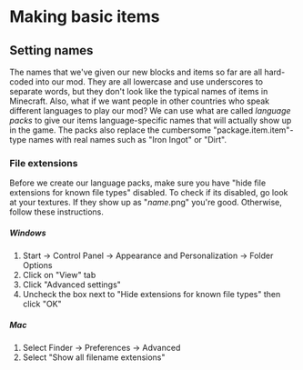 # Making basic items

## Setting names

The names that we've given our new blocks and items so far are all hard-coded into our mod. They are all lowercase and use underscores to separate words, but they don't look like the typical names of items in Minecraft. Also, what if we want people in other countries who speak different languages to play our mod? We can use what are called _language packs_ to give our items language-specific names that will actually show up in the game. The packs also replace the cumbersome "package.item.item"-type names with real names such as "Iron Ingot" or "Dirt".

### File extensions

Before we create our language packs, make sure you have "hide file extensions for known file types" disabled. To check if its disabled, go look at your textures.  If they show up as "_name_.png" you're good.  Otherwise, follow these instructions.  

##### Windows
1. Start -> Control Panel -> Appearance and Personalization -> Folder Options
2. Click on "View" tab
3. Click "Advanced settings"
4. Uncheck the box next to "Hide extensions for known file types" then click "OK"

##### Mac
1. Select Finder -> Preferences -> Advanced
2. Select "Show all filename extensions"